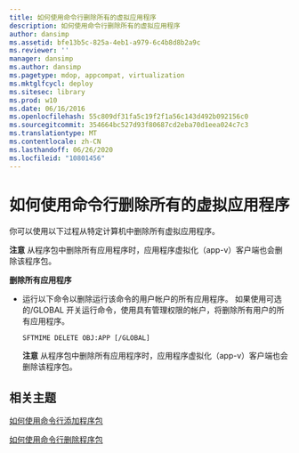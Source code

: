 ```yaml
---
title: 如何使用命令行删除所有的虚拟应用程序
description: 如何使用命令行删除所有的虚拟应用程序
author: dansimp
ms.assetid: bfe13b5c-825a-4eb1-a979-6c4b8d8b2a9c
ms.reviewer: ''
manager: dansimp
ms.author: dansimp
ms.pagetype: mdop, appcompat, virtualization
ms.mktglfcycl: deploy
ms.sitesec: library
ms.prod: w10
ms.date: 06/16/2016
ms.openlocfilehash: 55c809df31fa5c19f2f1a56c143d492b092156c0
ms.sourcegitcommit: 354664bc527d93f80687cd2eba70d1eea024c7c3
ms.translationtype: MT
ms.contentlocale: zh-CN
ms.lasthandoff: 06/26/2020
ms.locfileid: "10801456"
---
```

# 如何使用命令行删除所有的虚拟应用程序


你可以使用以下过程从特定计算机中删除所有虚拟应用程序。

**注意** 从程序包中删除所有应用程序时，应用程序虚拟化（app-v）客户端也会删除该程序包。

 

**删除所有应用程序**

-   运行以下命令以删除运行该命令的用户帐户的所有应用程序。 如果使用可选的/GLOBAL 开关运行命令，使用具有管理权限的帐户，将删除所有用户的所有应用程序。

    `SFTMIME DELETE OBJ:APP [/GLOBAL]`

    **注意** 从程序包中删除所有应用程序时，应用程序虚拟化（app-v）客户端也会删除该程序包。

     

## 相关主题


[如何使用命令行添加程序包](how-to-add-a-package-by-using-the-command-line.md)

[如何使用命令行删除程序包](how-to-remove-a-package-by-using-the-command-line.md)

 

 





